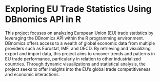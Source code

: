 # Exploring EU Trade Statistics Using DBnomics API in R
This project focuses on analyzing European Union (EU) trade statistics by leveraging the DBnomics API within the R programming environment. DBnomics offers access to a wealth of global economic data from multiple providers such as Eurostat, IMF, and OECD. By retrieving and visualizing export and import data, this project aims to uncover trends and patterns in EU trade performance, particularly in relation to other industrialized countries. Through dynamic visualizations and statistical analysis, the project seeks to offer insights into the EU’s global trade competitiveness and economic interactions.
